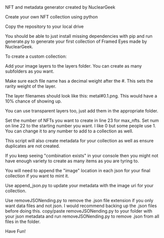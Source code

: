 NFT and metadata generator created by NuclearGeek

Create your own NFT collection using python

Copy the repository to your local drive

You should be able to just install missing dependencies with pip and run generate.py to generate your first collection of Framed Eyes made by NuclearGeek.

To create a custom collection:

Add your image layers to the layers folder. You can create as many subfolders as you want. 

Make sure each file name has a decimal weight after the #. This sets the rarity weight of the layer.

The layer filenames should look like this: metal#0.1.png. This would have a 10% chance of showing up.

You can use transparent layers too, just add them in the appropriate folder.

Set the number of NFTs you want to create in line 23 for max_nfts. Set num on line 22 to the starting number you want. I like 0 but some people use 1. You can change it to any number to add to a collection as well.

This script will also create metadata for your collection as well as ensure duplicates are not created.

If you keep seeing "combination exists" in your console then you might not have enough variety to create as many items as you are tyring to.

You will need to append the "image" location in each json for your final collection if you want to mint it. 

Use append_json.py to update your metadata with the image uri for your collection.

Use removeJSONending.py to remove the .json file extension if you only want data files and not json. I would recommend backing up the .json files before doing this.
copy/paste removeJSONending.py to your folder with your json metadata and run removeJSONending.py to remove .json from all files in the folder.

Have Fun! 

